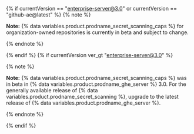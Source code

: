 {% if currentVersion == "enterprise-server@3.0" or currentVersion == "github-ae@latest" %}
{% note %}

**Note:** {% data variables.product.prodname_secret_scanning_caps %} for organization-owned repositories is currently in beta and subject to change.

{% endnote %}

{% endif %}
{% if currentVersion ver_gt "enterprise-server@3.0" %}

{% note %}

**Note:** {% data variables.product.prodname_secret_scanning_caps %} was in beta in {% data variables.product.prodname_ghe_server %} 3.0. For the generally available release of {% data variables.product.prodname_secret_scanning %}, upgrade to the latest release of {% data variables.product.prodname_ghe_server %}.


{% endnote %}

{% endif %}
